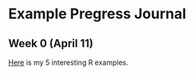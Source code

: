 # Example Pregress Journal

## Week 0 (April 11)

[Here](files/example_homework_0.html) is my 5 interesting R examples.
